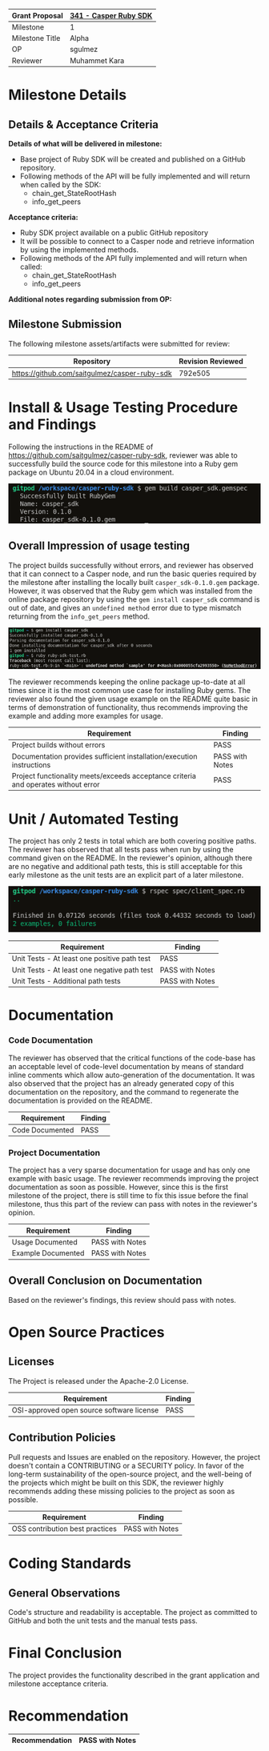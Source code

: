 Grant Proposal | [341 - Casper Ruby SDK](https://portal.devxdao.com/public-proposals/341)
------------ | -------------
Milestone | 1
Milestone Title | Alpha
OP | sgulmez
Reviewer | Muhammet Kara

# Milestone Details

## Details & Acceptance Criteria

**Details of what will be delivered in milestone:**

- Base project of Ruby SDK will be created and published on a GitHub repository.
- Following methods of the API will be fully implemented and will return when called by the SDK:
   * chain_get_StateRootHash
   * info_get_peers

**Acceptance criteria:**

- Ruby SDK project available on a public GitHub repository
- It will be possible to connect to a Casper node and retrieve information by using the implemented methods.
- Following methods of the API fully implemented and will return when called:
   * chain_get_StateRootHash
   *  info_get_peers

**Additional notes regarding submission from OP:**



## Milestone Submission

The following milestone assets/artifacts were submitted for review:

Repository | Revision Reviewed
------------ | -------------
https://github.com/saitgulmez/casper-ruby-sdk | 792e505

# Install & Usage Testing Procedure and Findings

Following the instructions in the README of https://github.com/saitgulmez/casper-ruby-sdk, reviewer was
able to successfully build the source code for this milestone into a Ruby gem package on Ubuntu 20.04 in a cloud environment.

![Ruby SDK Built](assets/01-build-gem.png)

## Overall Impression of usage testing

The project builds successfully without errors, and reviewer has observed that it can connect to a Casper node, and run the basic queries required by the milestone after installing the locally built `casper_sdk-0.1.0.gem` package. However, it was observed that the Ruby gem which was installed from the online package repository by using the `gem install casper_sdk` command is out of date, and gives an `undefined method` error due to type mismatch returning from the `info_get_peers` method.

![Ruby SDK Usage Error](assets/02-usage-example-error.png)

The reviewer recommends keeping the online package up-to-date at all times since it is the most common use case for installing Ruby gems. The reviewer also found the given usage example on the README quite basic in terms of demonstration of functionality, thus recommends improving the example and adding more examples for usage.

Requirement | Finding
------------ | -------------
Project builds without errors | PASS
Documentation provides sufficient installation/execution instructions | PASS with Notes
Project functionality meets/exceeds acceptance criteria and operates without error | PASS

# Unit / Automated Testing

The project has only 2 tests in total which are both covering positive paths. The reviewer has observed that all tests pass when run by using the command given on the README. In the reviewer's opinion, although there are no negative and additional path tests, this is still acceptable for this early milestone as the unit tests are an explicit part of a later milestone.

![Ruby SDK Tests Run and Pass](assets/03-Ruby-SDK-Tests-Run.png)

Requirement | Finding
------------ | -------------
Unit Tests - At least one positive path test | PASS
Unit Tests - At least one negative path test | PASS with Notes
Unit Tests - Additional path tests | PASS with Notes

# Documentation

### Code Documentation

The reviewer has observed that the critical functions of the code-base has an acceptable level of code-level documentation by means of standard inline comments which allow auto-generation of the documentation. It was also observed that the project has an already generated copy of this documentation on the repository, and the command to regenerate the documentation is provided on the README.

Requirement | Finding
------------ | -------------
Code Documented | PASS

### Project Documentation

The project has a very sparse documentation for usage and has only one example with basic usage. The reviewer recommends improving the project documentation as soon as possible. However, since this is the first milestone of the project, there is still time to fix this issue before the final milestone, thus this part of the review can pass with notes in the reviewer's opinion.

Requirement | Finding
------------ | -------------
Usage Documented | PASS with Notes
Example Documented | PASS with Notes

## Overall Conclusion on Documentation

Based on the reviewer's findings, this review should pass with notes.

# Open Source Practices

## Licenses

The Project is released under the Apache-2.0 License.

Requirement | Finding
------------ | -------------
OSI-approved open source software license | PASS

## Contribution Policies

Pull requests and Issues are enabled on the repository. However, the project doesn't contain a CONTRIBUTING or a SECURITY policy. In favor of the long-term sustainability of the open-source project, and the well-being of the projects which might be built on this SDK, the reviewer highly recommends adding these missing policies to the project as soon as possible.

Requirement | Finding
------------ | -------------
OSS contribution best practices | PASS with Notes

# Coding Standards

## General Observations

Code's structure and readability is acceptable. The project as committed to GitHub and both the unit tests and the manual tests pass.

# Final Conclusion

The project provides the functionality described in the grant application and milestone acceptance criteria.

# Recommendation

Recommendation | PASS with Notes
------------ | -------------
